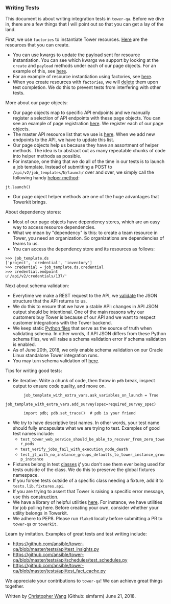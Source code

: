 ### Writing Tests

This document is about writing integration tests in `tower-qa`. Before we dive in, there are a few things that I will point out so that you can get a lay of the land.

First, we use `factories` to instantiate Tower resources. [Here](https://github.com/ansible/tower-qa/blob/master/tests/lib/fixtures/factory_fixtures.py#L230) are the resources that you can create.
* You can use kwargs to update the payload sent for resource instantiation. You can see which kwargs we support by looking at the `create` and `payload` methods under each of our page objects. For an example of this, see [here](https://github.com/ansible/towerkit/blob/master/towerkit/api/pages/job_templates.py#L104).
* For an example of resource instantiation using factories, see [here](https://github.com/ansible/tower-qa/blob/master/tests/api/test_insights.py#L99).
* When you create resources with `factories`, we will [delete](https://github.com/ansible/tower-qa/blob/master/tests/lib/fixtures/factory_fixtures.py#L27) them upon test completion. We do this to prevent tests from interfering with other tests.

More about our page objects:
* Our page objects map to specific API endpoints and we manually register a selection of API endpoints with these page objects. You can see an example of page registration [here](https://github.com/ansible/towerkit/blob/master/towerkit/api/pages/inventory.py#L344). We register each of our page objects.
* The master API resource list that we use is [here](https://github.com/ansible/towerkit/blob/master/towerkit/api/resources.py). When we add new endpoints to the API, we have to update this list.
* Our page objects help us because they have an assortment of helper methods. The idea is to abstract out as many repeatable chunks of code into helper methods as possible.
* For instance, one thing that we do all of the time in our tests is to launch a job template. Instead of submitting a POST to `/api/v2/job_templates/N/launch/` over and over, we simply call the following handy [helper method](https://github.com/ansible/towerkit/blob/master/towerkit/api/pages/job_templates.py#L41):
```
jt.launch()
```
* Our page object helper methods are one of the huge advantages that Towerkit brings.

About dependency stores:
* Most of our page objects have dependency stores, which are an easy way to access resource dependencies.
* What we mean by "dependency" is this: to create a team resource in Tower, you need an organization. So organizations are dependencies of teams to us.
* You can access the dependency store and its resources as follows:
```
>>> job_template.ds
['project', 'credential', 'inventory']
>>> credential = job_template.ds.credential
>>> credential.endpoint
u'/api/v2/credentials/137/'
```

Next about schema validation:
* Everytime we make a REST request to the API, we [validate](https://github.com/ansible/towerkit/blob/master/towerkit/api/pages/page.py#L149) the JSON structure that the API returns to us.
* We do this to ensure that we have a stable API: changes in API JSON output should be intentional. One of the main reasons why our customers buy Tower is because of our API and we want to respect customer integrations with the Tower backend.
* We keep static [Python files](https://github.com/ansible/towerkit/blob/master/towerkit/api/schema/v1/ping.py) that serve as the source of truth when validating schema. In other words, if API JSON differs from these Python schema files, we will raise a schema validation error if schema validation is enabled.
* As of June 20th, 2018, we only enable schema validation on our Oracle Linux standalone Tower integration runs.
* You may turn schema validation off [here](https://github.com/ansible/towerkit/blob/master/towerkit/config.py#L29).

Tips for writing good tests:
* Be iterative. Write a chunk of code, then throw in `pdb` break, inspect output to ensure code quality, and move on.
```
        job_template_with_extra_vars.ask_variables_on_launch = True
        job_template_with_extra_vars.add_survey(spec=required_survey_spec)

        import pdb; pdb.set_trace()  # pdb is your friend
```
* We try to have descriptive test names. In other words, your test name should fully encapsulate what we are trying to test. Examples of good test names include:
  - `test_tower_web_service_should_be_able_to_recover_from_zero_tower_pods`
  - `test_verify_jobs_fail_with_execution_node_death`
  - `test_jt_with_no_instance_groups_defaults_to_tower_instance_group_instance`
* Fixtures belong in test [classes](https://github.com/ansible/tower-qa/blob/master/tests/api/cluster/test_execution_node_assignment.py#L33) _if_ you don't see them ever being used for tests outside of the class. We do this to preserve the global fixtures namespace.
* If you forsee tests outside of a specific class needing a fixture, add it to `tests.lib.fixtures.api`.
* If you are trying to assert that Tower is raising a specific error message, use this [construction](https://github.com/ansible/tower-qa/blob/master/tests/api/credentials/test_credentials.py#L193).
* We have a library of helpful utilities [here](https://github.com/ansible/towerkit/blob/master/towerkit/utils.py#L185). For instance, we have utilities for job polling here. Before creating your own, consider whether your utility belongs in Towerkit.
* We adhere to PEP8. Please run `flake8` locally before submitting a PR to `tower-qa` or `towerkit`.

Learn by imitation. Examples of great tests and test writing include:
* https://github.com/ansible/tower-qa/blob/master/tests/api/test_insights.py
* https://github.com/ansible/tower-qa/blob/master/tests/api/schedules/test_schedules.py
* https://github.com/ansible/tower-qa/blob/master/tests/api/test_fact_cache.py

We appreciate your contributions to `tower-qa`! We can achieve great things together.

Written by [Christopher Wang](mailto:chrwang@redhat.com) (Github: simfarm) June 21, 2018.
